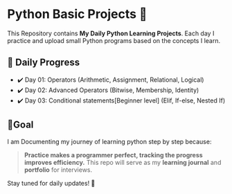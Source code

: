 # Python Basic Projects 🚀 

This Repository contains **My Daily Python Learning Projects**.
Each day I practice and upload small Python programs based on the concepts I learn.

## 📌 Daily Progress
- ✔️ Day 01: Operators (Arithmetic, Assignment, Relational, Logical)
- ✔️ Day 02: Advanced Operators (Bitwise, Membership, Identity)
- ✔️ Day 03: Conditional statements[Beginner level] (Elif, If-else, Nested If)
## 🎯Goal
I am Documenting my journey of learning python step by step because:
> **Practice makes a programmer perfect, tracking the progress improves efficiency.**
This repo will serve as my **learning journal** and **portfolio** for interviews.

Stay tuned for daily updates! 🚀
